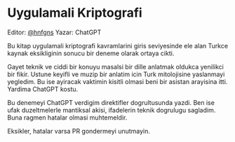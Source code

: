 # Uygulamali Kriptografi

Editor: [@hnfgns](https://twitter.com/hnfgns)
Yazar: ChatGPT

Bu kitap uygulamali kriptografi kavramlarini giris seviyesinde ele alan Turkce kaynak eksikliginin sonucu bir deneme olarak ortaya cikti.

Gayet teknik ve ciddi bir konuyu masalsi bir dille anlatmak oldukca yenilikci bir fikir. Ustune keyifli ve muzip bir anlatim icin Turk mitolojisine yaslanmayi yegledim. Bu ise ayiracak vaktimin kisitli olmasi beni bir asistan arayisina itti. Yardima ChatGPT kostu.

Bu denemeyi ChatGPT verdigim direktifler dogrultusunda yazdi. Ben ise ufak duzeltmelerle mantiksal akisi, ifadelerin teknik dogrulugu sagladim. Buna ragmen hatalar olmasi muhtemeldir.

Eksikler, hatalar varsa PR gondermeyi unutmayin.
